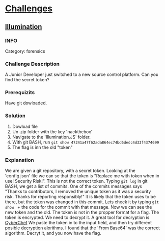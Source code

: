 # [Challenges](https://app.hackthebox.com/challenges)


## [Illumination](https://app.hackthebox.com/challenges/illumination)
### INFO
Category: forensics
### Challenge Description
A Junior Developer just switched to a new source control platform. Can you find the secret token?
### Prerequizits
Have git dowloaded.
### Solution
1. Dowload file
2. Un-zip folder with the key 'hackthebox'
3. Navigate to the 'Illumination.JS' folder.
4. With git BASH, run `git show 47241a47f62ada864ec74bd6dedc4d33f4374699`
5. The flag is inn the old "token"

### Explanation
We are given a git repository, with a secret token. Looking at the 'config.json' file we can se that the token is "Replace me with token when in use! Security Risk!". This is not the correct token. Typing `git log` in git BASH, we get a list of commits. One of the commits messages says "Thanks to contributors, I removed the unique token as it was a security risk. Thanks for reporting responsibly!" It is likely that the token uses to be there, but the token was changed in this commit. Lets check it by typing `git show ` + the code for the commit with that message. Now we can see the new token and the old. The token is not in the propper format for a flag. The token is encrypted. We need to decrypt it. A great tool for decryption is [CyberChef](https://gchq.github.io/CyberChef/) We paste the token in to the input field, and then try different posible decryption alorithms. I found that the 'From Base64' was the correct algorithm. Decryt it, and you now have the flag.